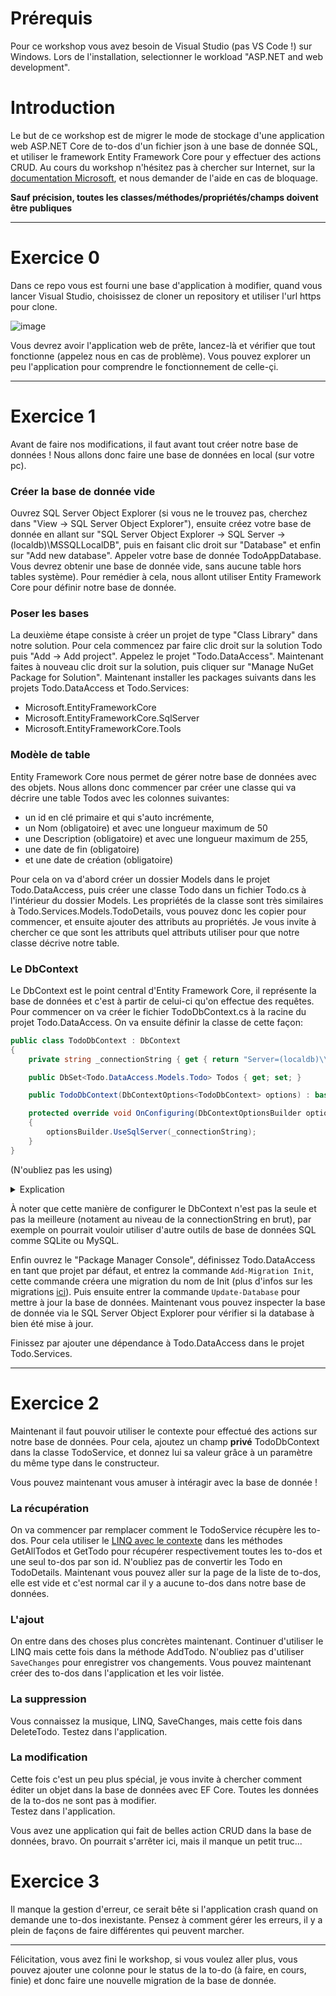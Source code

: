 # Prérequis
Pour ce workshop vous avez besoin de Visual Studio (pas VS Code !) sur Windows. Lors de l'installation, selectionner le workload "ASP.NET and web development".

# Introduction
Le but de ce workshop est de migrer le mode de stockage d'une application web ASP.NET Core de to-dos d'un fichier json à une base de donnée SQL, et utiliser le framework Entity Framework Core pour y effectuer des actions CRUD.
Au cours du workshop n'hésitez pas à chercher sur Internet, sur la [documentation Microsoft](https://learn.microsoft.com/fr-fr/), et nous demander de l'aide en cas de bloquage.

**Sauf précision, toutes les classes/méthodes/propriétés/champs doivent être publiques**

 <hr/>

# Exercice 0
Dans ce repo vous est fourni une base d'application à modifier, quand vous lancer Visual Studio, choisissez de cloner un repository et utiliser l'url https pour clone.

![image](https://github.com/AxelHumeau/Workshop-ASP.NET-Core-Entity-Framework-Core/assets/91881636/7bbab376-4f80-4418-bb14-31750d47c58e)

Vous devrez avoir l'application web de prête, lancez-là et vérifier que tout fonctionne (appelez nous en cas de problème).
Vous pouvez explorer un peu l'application pour comprendre le fonctionnement de celle-çi.

 <hr/>

# Exercice 1
Avant de faire nos modifications, il faut avant tout créer notre base de données !
Nous allons donc faire une base de données en local (sur votre pc).

### Créer la base de donnée vide
Ouvrez SQL Server Object Explorer (si vous ne le trouvez pas, cherchez dans "View -> SQL Server Object Explorer"), ensuite créez votre base de donnée en allant sur "SQL Server Object Explorer -> SQL Server -> (localdb)\MSSQLLocalDB", puis en faisant clic droit sur "Database" et enfin sur "Add new database".
Appeler votre base de donnée TodoAppDatabase.
Vous devrez obtenir une base de donnée vide, sans aucune table hors tables système). Pour remédier à cela, nous allont utiliser Entity Framework Core pour définir notre base de donnée.

### Poser les bases
La deuxième étape consiste à créer un projet de type "Class Library" dans notre solution. Pour cela commencez par faire clic droit sur la solution Todo puis "Add -> Add project". Appelez le projet "Todo.DataAccess".
Maintenant faites à nouveau clic droit sur la solution, puis cliquer sur "Manage NuGet Package for Solution". Maintenant installer les packages suivants dans les projets Todo.DataAccess et Todo.Services:
 - Microsoft.EntityFrameworkCore
 - Microsoft.EntityFrameworkCore.SqlServer
 - Microsoft.EntityFrameworkCore.Tools

### Modèle de table
Entity Framework Core nous permet de gérer notre base de données avec des objets. Nous allons donc commencer par créer une classe qui va décrire une table Todos avec les colonnes suivantes:
 - un id en clé primaire et qui s'auto incrémente,
 - un Nom (obligatoire) et avec une longueur maximum de 50
 - une Description (obligatoire) et avec une longueur maximum de 255,
 - une date de fin (obligatoire)
 - et une date de création (obligatoire)

Pour cela on va d'abord créer un dossier Models dans le projet Todo.DataAccess, puis créer une classe Todo dans un fichier Todo.cs à l'intérieur du dossier Models.
Les propriétés de la classe sont très similaires à Todo.Services.Models.TodoDetails, vous pouvez donc les copier pour commencer, et ensuite ajouter des attributs
au propriétés. Je vous invite à chercher ce que sont les attributs quel attributs utiliser pour que notre classe décrive notre table.

### Le DbContext
Le DbContext est le point central d'Entity Framework Core, il représente la base de données et c'est à partir de celui-ci qu'on effectue des requêtes.
Pour commencer on va créer le fichier TodoDbContext.cs à la racine du projet Todo.DataAccess.
On va ensuite définir la classe de cette façon:
```c#
public class TodoDbContext : DbContext
{
    private string _connectionString { get { return "Server=(localdb)\\mssqllocaldb;Database=TodoAppDatabase"; } }

    public DbSet<Todo.DataAccess.Models.Todo> Todos { get; set; }

    public TodoDbContext(DbContextOptions<TodoDbContext> options) : base(options) { }

    protected override void OnConfiguring(DbContextOptionsBuilder optionsBuilder)
    {
        optionsBuilder.UseSqlServer(_connectionString);
    }
}
```
(N'oubliez pas les using)

<details>
 <summary>Explication</summary>
 _connectionString est un champ de la classe decrivant une chaine de caractère permettant de se connecter à la database<br/><br/>
 Todos est un DbSet de la classe Todo, il représente la table Todos dans la base de données<br/><br/>
 TodoDbContext(DbContextOptions<TodoDbContext> options) est le constructeur de la classe<br/><br/>
 OnConfiguring est une méthode qui permet de changer les paramètres de configuration, ici on ajoute aux options le fait d'utiliser SQL Server pour ce que connecter à notre base de donnée.<br/>
</details>

À noter que cette manière de configurer le DbContext n'est pas la seule et pas la meilleure (notament au niveau de la connectionString en brut), par exemple on pourrait vouloir utiliser d'autre outils de base de données SQL comme SQLite ou MySQL.
 
Enfin ouvrez le "Package Manager Console", définissez Todo.DataAccess en tant que projet par défaut, et entrez la commande `Add-Migration Init`, cette commande créera une migration du nom de Init (plus d'infos sur les migrations [ici](https://learn.microsoft.com/en-us/ef/core/managing-schemas/migrations/?tabs=dotnet-core-cli)). Puis ensuite entrer la commande `Update-Database` pour mettre à jour la base de données. Maintenant vous pouvez inspecter la base de donnée via le SQL Server Object Explorer pour vérifier si la database à bien été mise à jour.
 
Finissez par ajouter une dépendance à Todo.DataAccess dans le projet Todo.Services.
 
 <hr/>
 
# Exercice 2
Maintenant il faut pouvoir utiliser le contexte pour effectué des actions sur notre base de données. Pour cela, ajoutez un champ **privé** TodoDbContext dans la classe TodoService, et donnez lui sa valeur grâce à un paramètre du même type dans le constructeur.
 
Vous pouvez maintenant vous amuser à intéragir avec la base de donnée !
 
### La récupération
On va commencer par remplacer comment le TodoService récupère les to-dos. Pour cela utiliser le [LINQ avec le contexte](https://learn.microsoft.com/en-us/ef/core/querying/) dans les méthodes GetAllTodos et GetTodo pour récupérer respectivement toutes les to-dos et une seul to-dos par son id.
N'oubliez pas de convertir les Todo en TodoDetails.
Maintenant vous pouvez aller sur la page de la liste de to-dos, elle est vide et c'est normal car il y a aucune to-dos dans notre base de données.
 
### L'ajout
On entre dans des choses plus concrètes maintenant. Continuer d'utiliser le LINQ mais cette fois dans la méthode AddTodo.
N'oubliez pas d'utiliser `SaveChanges` pour enregistrer vos changements.
Vous pouvez maintenant créer des to-dos dans l'application et les voir listée.
 
### La suppression
Vous connaissez la musique, LINQ, SaveChanges, mais cette fois dans DeleteTodo.
Testez dans l'application.
 
### La modification
Cette fois c'est un peu plus spécial, je vous invite à chercher comment éditer un objet dans la base de données avec EF Core. Toutes les données de la to-dos ne sont pas à modifier.  
Testez dans l'application.
 
Vous avez une application qui fait de belles action CRUD dans la base de données, bravo. On pourrait s'arrêter ici, mais il manque un petit truc...
 
# Exercice 3
Il manque la gestion d'erreur, ce serait bête si l'application crash quand on demande une to-dos inexistante.
Pensez à comment gérer les erreurs, il y a plein de façons de faire différentes qui peuvent marcher.

 <hr/>

Félicitation, vous avez fini le workshop, si vous voulez aller plus, vous pouvez ajouter une colonne pour le status de la to-do (à faire, en cours, finie) et donc faire une nouvelle migration de la base de donnée.
